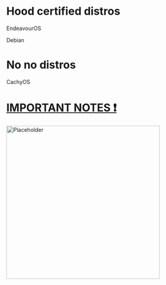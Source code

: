 # Hood certified distros

EndeavourOS

Debian

# No no distros
CachyOS

# [IMPORTANT NOTES ❗](https://github.com/Twig6943/dotfiles/tree/main/Notes)

<img src="https://avatars.githubusercontent.com/u/119701717" alt="Placeholder" width="400"/>
